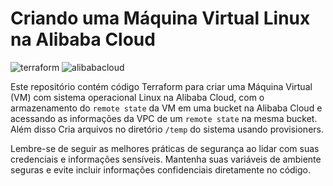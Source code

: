 # Criando uma Máquina Virtual Linux na Alibaba Cloud

![terraform](https://img.shields.io/badge/-terraform-white?style=for-the-badge&logo=terraform&color=7B42BC&logoColor=white)
![alibabacloud](https://img.shields.io/badge/-Alibaba_Cloud-white?style=for-the-badge&logo=alibabacloud&color=FF6A00&logoColor=white)


Este repositório contém código Terraform para criar uma Máquina Virtual (VM) com sistema operacional Linux na Alibaba Cloud, com o armazenamento do `remote state` da VM em uma bucket na Alibaba Cloud e acessando as informações da VPC de um `remote state` na mesma bucket. Além disso Cria arquivos no diretório `/temp` do sistema usando provisioners.

Lembre-se de seguir as melhores práticas de segurança ao lidar com suas credenciais e informações sensíveis. Mantenha suas variáveis de ambiente seguras e evite incluir informações confidenciais diretamente no código.
